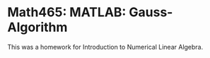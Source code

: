 # Math465: MATLAB: Gauss-Algorithm
This was a homework for  Introduction to Numerical Linear Algebra.

